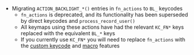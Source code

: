 * Migrating `ACTION_BACKLIGHT_*()` entries in `fn_actions` to `BL_` keycodes
    * `fn_actions` is deprecated, and its functionality has been superseded by direct keycodes and `process_record_user()`
    * All keymaps using these actions have had the relevant `KC_FN*` keys replaced with the equivalent `BL_*` keys
    * If you currently use `KC_FN*` you will need to replace `fn_actions` with the [custom keycode](https://docs.qmk.fm/#/custom_quantum_functions) and [macro](https://docs.qmk.fm/#/feature_macros) features
